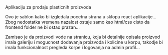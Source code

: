 Aplikaciju za prodaju plasticnih proizvoda

Ovo je sablon kako bi izgledala pocetna strana u sklopu react aplikacije...
Zbog nedostatka vremena nazalost ostaje samo kao html/css cisto da frontend folder ne bi ostao prazan...

Zamisao je da proizvodi vode na stranicu, koja bi detalnije opisala proizvod imala galeriju i mogucnost dodavanja proizvoda i kolicine u korpu, takodje bi imala funkcionalnost pregleda korpe i logovanja na admin profil...